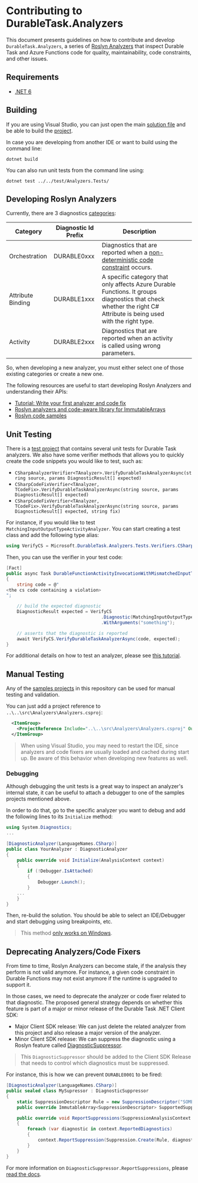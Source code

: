 # Contributing to DurableTask.Analyzers

This document presents guidelines on how to contribute and develop `DurableTask.Analyzers`,
a series of [Roslyn Analyzers](https://learn.microsoft.com/en-us/visualstudio/code-quality/roslyn-analyzers-overview?view=vs-2022)
that inspect Durable Task and Azure Functions code for quality, maintainability, code constraints, and other issues. 

## Requirements

- [.NET 6](https://dotnet.microsoft.com/en-us/download/dotnet/6.0)

## Building

If you are using Visual Studio, you can just open the main [solution file](../../Microsoft.DurableTask.sln)
and be able to build the [project](./Analyzers.csproj). 

In case you are developing from another IDE or want to build using the command line:

```shell
dotnet build
```

You can also run unit tests from the command line using: 

```shell
dotnet test ../../test/Analyzers.Tests/
```

## Developing Roslyn Analyzers

Currently, there are 3 diagnostics [categories](./AnalyzersCategories.cs):

| Category          | Diagnostic Id Prefix | Description                                                                                                                                                                                |   |   |
|-------------------|----------------------|--------------------------------------------------------------------------------------------------------------------------------------------------------------------------------------------|---|---|
| Orchestration     | DURABLE0xxx          | Diagnostics that are reported when a [non-deterministic code constraint](https://learn.microsoft.com/en-us/azure/azure-functions/durable/durable-functions-code-constraints?tabs=csharp) occurs. |   |   |
| Attribute Binding | DURABLE1xxx          | A specific category that only affects Azure Durable Functions. It groups diagnostics that check whether the right C# Attribute is being used with the right type.                          |   |   |
| Activity          | DURABLE2xxx          | Diagnostics that are reported when an activity is called using wrong parameters.                                                                                                           |   |   |

So, when developing a new analyzer, you must either select one of those existing categories or create a new one.

The following resources are useful to start developing Roslyn Analyzers and understanding their APIs:

- [Tutorial: Write your first analyzer and code fix](https://learn.microsoft.com/en-us/dotnet/csharp/roslyn-sdk/tutorials/how-to-write-csharp-analyzer-code-fix)
- [Roslyn analyzers and code-aware library for ImmutableArrays](https://learn.microsoft.com/en-us/visualstudio/extensibility/roslyn-analyzers-and-code-aware-library-for-immutablearrays?view=vs-2022)
- [Roslyn code samples](https://github.com/dotnet/roslyn/blob/main/docs/analyzers/Analyzer%20Samples.md)

## Unit Testing

There is a [test project](../../test/Analyzers.Tests/) that contains several unit tests for Durable Task analyzers.
We also have some verifier methods that allows you to quickly create the code snippets you would like to test,
such as:

- `CSharpAnalyzerVerifier<TAnalyzer>.VerifyDurableTaskAnalyzerAsync(string source, params DiagnosticResult[] expected)`
- `CSharpCodeFixVerifier<TAnalyzer, TCodeFix>.VerifyDurableTaskAnalyzerAsync(string source, params DiagnosticResult[] expected)`
- `CSharpCodeFixVerifier<TAnalyzer, TCodeFix>.VerifyDurableTaskAnalyzerAsync(string source, params DiagnosticResult[] expected, string fix)`

For instance, if you would like to test `MatchingInputOutputTypeActivityAnalyzer`.
You can start creating a test class and add the following type alias:

```cs
using VerifyCS = Microsoft.DurableTask.Analyzers.Tests.Verifiers.CSharpAnalyzerVerifier<Microsoft.DurableTask.Analyzers.Activities.MatchingInputOutputTypeActivityAnalyzer>;
```

Then, you can use the verifier in your test code:

```cs
[Fact]
public async Task DurableFunctionActivityInvocationWithMismatchedInputType()
{
    string code = @"
<the cs code containing a violation>
";

    // build the expected diagnostic
    DiagnosticResult expected = VerifyCS
                                    .Diagnostic(MatchingInputOutputTypeActivityAnalyzer.InputArgumentTypeMismatchDiagnosticId)
                                    .WithArguments("something");

    // asserts that the diagnostic is reported
    await VerifyCS.VerifyDurableTaskAnalyzerAsync(code, expected);
}
```

For additional details on how to test an analyzer, please see [this tutorial](https://learn.microsoft.com/en-us/dotnet/csharp/roslyn-sdk/tutorials/how-to-write-csharp-analyzer-code-fix#build-unit-tests).

## Manual Testing

Any of the [samples projects](../../samples/) in this repository can be used for manual testing and validation.

You can just add a project reference to `..\..\src\Analyzers\Analyzers.csproj`:

```xml
  <ItemGroup>
    <ProjectReference Include="..\..\src\Analyzers\Analyzers.csproj" OutputItemType="Analyzer" ReferenceOutputAssembly="false" />
  </ItemGroup>
```

> When using Visual Studio, you may need to restart the IDE, since analyzers and code fixers are usually loaded and cached during start up.
Be aware of this behavior when developing new features as well.

### Debugging

Although debugging the unit tests is a great way to inspect an analyzer's internal state,
it can be useful to attach a debugger to one of the samples projects mentioned above.

In order to do that, go to the specific analyzer you want to debug and add the following lines to its `Initialize` method:

```cs
using System.Diagnostics;
...

[DiagnosticAnalyzer(LanguageNames.CSharp)]
public class YourAnalyzer : DiagnosticAnalyzer
{
    public override void Initialize(AnalysisContext context)
    {
        if (!Debugger.IsAttached)
        {
            Debugger.Launch();
        }
    ...
    }
}
```

Then, re-build the solution. You should be able to select an IDE/Debugger and start debugging using breakpoints, etc.

> This method [only works on Windows](https://learn.microsoft.com/en-us/dotnet/api/system.diagnostics.debugger.launch?view=net-8.0).

## Deprecating Analyzers/Code Fixers

From time to time, Roslyn Analyzers can become stale, if the analysis they perform is not valid anymore.
For instance, a given code constraint in Durable Functions may not exist anymore if the runtime is upgraded to support it.

In those cases, we need to deprecate the analyzer or code fixer related to that diagnostic.
The proposed general strategy depends on whether this feature is part of a major or minor release of the Durable Task .NET Client SDK:

- Major Client SDK release: We can just delete the related analyzer from this project and also release a major version of the analyzer.
- Minor Client SDK release: We can suppress the diagnostic using a Roslyn feature called [DiagnosticSuppressor](https://github.com/dotnet/roslyn/blob/main/docs/analyzers/DiagnosticSuppressorDesign.md).

> This `DiagnosticSuppressor` should be added to the Client SDK Release that needs to control which diagnostics must be suppressed.

For instance, this is how we can prevent `DURABLE0001` to be fired:

```cs
[DiagnosticAnalyzer(LanguageNames.CSharp)]
public sealed class MySupressor : DiagnosticSuppressor
{
    static SuppressionDescriptor Rule = new SuppressionDescriptor("SOMETHING123", "DURABLE0001", "no longer make sense");
    public override ImmutableArray<SuppressionDescriptor> SupportedSuppressions => [Rule];

    public override void ReportSuppressions(SuppressionAnalysisContext context)
    {
        foreach (var diagnostic in context.ReportedDiagnostics)
        {
            context.ReportSuppression(Suppression.Create(Rule, diagnostic));
        }
    }
}
```

For more information on `DiagnosticSuppressor.ReportSuppressions`, please [read the docs](https://learn.microsoft.com/en-us/dotnet/api/microsoft.codeanalysis.diagnostics.diagnosticsuppressor.reportsuppressions?view=roslyn-dotnet-4.3.0#microsoft-codeanalysis-diagnostics-diagnosticsuppressor-reportsuppressions(microsoft-codeanalysis-diagnostics-suppressionanalysiscontext)).
